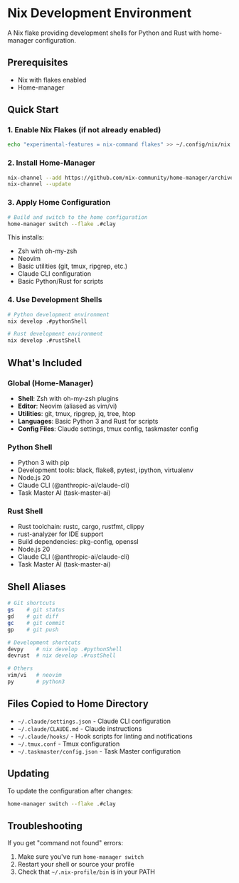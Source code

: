 # Nix Development Environment

A Nix flake providing development shells for Python and Rust with home-manager configuration.

## Prerequisites

- Nix with flakes enabled
- Home-manager

## Quick Start

### 1. Enable Nix Flakes (if not already enabled)

```bash
echo "experimental-features = nix-command flakes" >> ~/.config/nix/nix.conf
```

### 2. Install Home-Manager

```bash
nix-channel --add https://github.com/nix-community/home-manager/archive/master.tar.gz home-manager
nix-channel --update
```

### 3. Apply Home Configuration

```bash
# Build and switch to the home configuration
home-manager switch --flake .#clay
```

This installs:
- Zsh with oh-my-zsh
- Neovim
- Basic utilities (git, tmux, ripgrep, etc.)
- Claude CLI configuration
- Basic Python/Rust for scripts

### 4. Use Development Shells

```bash
# Python development environment
nix develop .#pythonShell

# Rust development environment  
nix develop .#rustShell
```

## What's Included

### Global (Home-Manager)
- **Shell**: Zsh with oh-my-zsh plugins
- **Editor**: Neovim (aliased as vim/vi)
- **Utilities**: git, tmux, ripgrep, jq, tree, htop
- **Languages**: Basic Python 3 and Rust for scripts
- **Config Files**: Claude settings, tmux config, taskmaster config

### Python Shell
- Python 3 with pip
- Development tools: black, flake8, pytest, ipython, virtualenv
- Node.js 20
- Claude CLI (@anthropic-ai/claude-cli)
- Task Master AI (task-master-ai)

### Rust Shell
- Rust toolchain: rustc, cargo, rustfmt, clippy
- rust-analyzer for IDE support
- Build dependencies: pkg-config, openssl
- Node.js 20
- Claude CLI (@anthropic-ai/claude-cli)
- Task Master AI (task-master-ai)

## Shell Aliases

```bash
# Git shortcuts
gs    # git status
gd    # git diff
gc    # git commit
gp    # git push

# Development shortcuts
devpy    # nix develop .#pythonShell
devrust  # nix develop .#rustShell

# Others
vim/vi   # neovim
py       # python3
```

## Files Copied to Home Directory

- `~/.claude/settings.json` - Claude CLI configuration
- `~/.claude/CLAUDE.md` - Claude instructions
- `~/.claude/hooks/` - Hook scripts for linting and notifications
- `~/.tmux.conf` - Tmux configuration
- `~/.taskmaster/config.json` - Task Master configuration

## Updating

To update the configuration after changes:

```bash
home-manager switch --flake .#clay
```

## Troubleshooting

If you get "command not found" errors:
1. Make sure you've run `home-manager switch`
2. Restart your shell or source your profile
3. Check that `~/.nix-profile/bin` is in your PATH